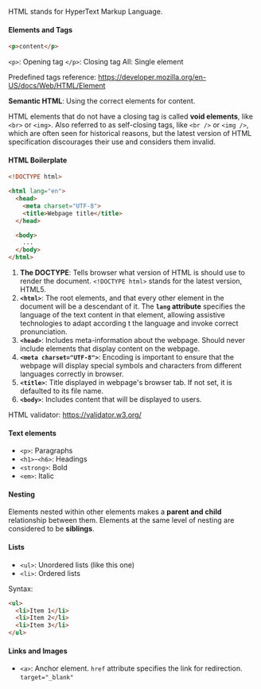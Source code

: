 HTML stands for HyperText Markup Language.

#### Elements and Tags
```html
<p>content</p>
```

`<p>`: Opening tag
`</p>`: Closing tag
All: Single element

Predefined tags reference: https://developer.mozilla.org/en-US/docs/Web/HTML/Element

**Semantic HTML**: Using the correct elements for content.

HTML elements that do not have a closing tag is called **void elements**, like `<br>` or `<img>`. Also referred to as self-closing tags, like `<br />` or `<img />`, which are often seen for historical reasons, but the latest version of HTML specification discourages their use and considers them invalid.

#### HTML Boilerplate
```html
<!DOCTYPE html>

<html lang="en">
  <head>
	<meta charset="UTF-8">
	<title>Webpage title</title>
  </head>

  <body>
	...
  </body>
</html>
```

1. **The DOCTYPE**: Tells browser what version of HTML is should use to render the document. `<!DOCTYPE html>` stands for the latest version, HTML5.
2. **`<html>`**: The root elements, and that every other element in the document will be a descendant of it. The **`lang` attribute** specifies the language of the text content in that element, allowing assistive technologies to adapt according t the language and invoke correct pronunciation.
3. **`<head>`**: Includes meta-information about the webpage. Should never include elements that display content on the webpage.
4. **`<meta charset="UTF-8">`**: Encoding is important to ensure that the webpage will display special symbols and characters from different languages correctly in browser.
5. **`<title>`**: Title displayed in webpage's browser tab. If not set, it is defaulted to its file name.
6. **`<body>`**: Includes content that will be displayed to users.

HTML validator: https://validator.w3.org/

#### Text elements
- `<p>`: Paragraphs
- `<h1>`-`<h6>`: Headings
- `<strong>`: Bold
- `<em>`: Italic

#### Nesting
Elements nested within other elements makes a **parent and child** relationship between them. Elements at the same level of nesting are considered to be **siblings**.

#### Lists
- `<ul>`: Unordered lists (like this one)
- `<li>`: Ordered lists

Syntax:
```html
<ul>
  <li>Item 1</li>
  <li>Item 2</li>
  <li>Item 3</li>
</ul>
```

#### Links and Images
- `<a>`: Anchor element. `href` attribute specifies the link for redirection. `target="_blank"`